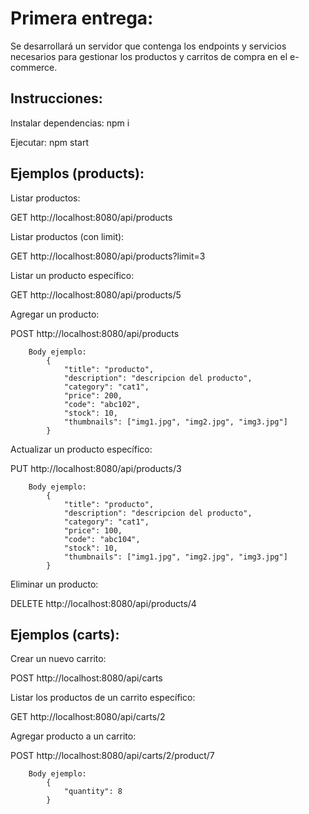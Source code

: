 # Primera entrega:

Se desarrollará un servidor que contenga los endpoints y servicios necesarios para gestionar los productos y carritos de compra en el e-commerce.

## Instrucciones:

Instalar dependencias: npm i

Ejecutar: npm start

## Ejemplos (products):

Listar productos:

GET http://localhost:8080/api/products

Listar productos (con limit):

GET http://localhost:8080/api/products?limit=3

Listar un producto específico:

GET http://localhost:8080/api/products/5

Agregar un producto:

POST http://localhost:8080/api/products

        Body ejemplo:
            {
                "title": "producto",
                "description": "descripcion del producto",
                "category": "cat1",
                "price": 200,
                "code": "abc102",
                "stock": 10,
                "thumbnails": ["img1.jpg", "img2.jpg", "img3.jpg"]
            }

Actualizar un producto específico:

PUT http://localhost:8080/api/products/3

        Body ejemplo:
            {
                "title": "producto",
                "description": "descripcion del producto",
                "category": "cat1",
                "price": 100,
                "code": "abc104",
                "stock": 10,
                "thumbnails": ["img1.jpg", "img2.jpg", "img3.jpg"]
            }

Eliminar un producto:

DELETE http://localhost:8080/api/products/4

## Ejemplos (carts):

Crear un nuevo carrito:

POST http://localhost:8080/api/carts

Listar los productos de un carrito específico:

GET http://localhost:8080/api/carts/2

Agregar producto a un carrito:

POST http://localhost:8080/api/carts/2/product/7

        Body ejemplo:
            {
                "quantity": 8
            }
